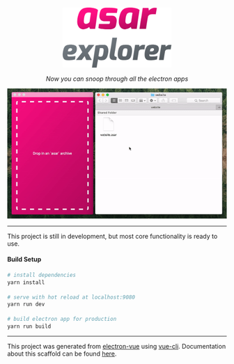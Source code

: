 <div align="center">
  <br><img width="250" src="logo.png" alt="asar-explorer"><br>
</div>

<p align="center">
  <em>Now you can snoop through all the electron apps</em>
</p>

<p align="center">
  <img width="720" src="workflow.gif">
</p>

---

This project is still in development, but most core functionality is ready to use.

#### Build Setup

``` bash
# install dependencies
yarn install

# serve with hot reload at localhost:9080
yarn run dev

# build electron app for production
yarn run build
```

---

This project was generated from [electron-vue](https://github.com/SimulatedGREG/electron-vue) using [vue-cli](https://github.com/vuejs/vue-cli). Documentation about this scaffold can be found [here](https://simulatedgreg.gitbooks.io/electron-vue/content/index.html).
